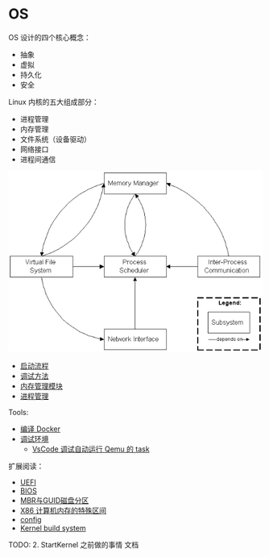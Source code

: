 # OS

OS 设计的四个核心概念：
- 抽象
- 虚拟
- 持久化
- 安全

Linux 内核的五大组成部分：
- 进程管理
- 内存管理
- 文件系统（设备驱动）
- 网络接口
- 进程间通信

![五大部分](README_img/kerner_5_main_part.gif)

- [启动流程](startup.md)
- [调试方法](debug.md)
- [内存管理模块](memory_module.md)
- [进程管理](process.md)

Tools:
- [编译 Docker](build_docker/README.md)
- [调试环境](debug.md)
    - [VsCode 调试自动运行 Qemu 的 task](https://github.com/YaowenGuo/.vscode/blob/master/launch.json)

扩展阅读：
- [UEFI](uefi.md)
- [BIOS](bios.md)
- [MBR与GUID磁盘分区](disk_partition.md)
- [X86 计算机内存的特殊区间](x86_physical_memory.md)
- [config](kconfig.md)
- [Kernel build system](kbuild.md)


TODO:
2. StartKernel 之前做的事情 文档
